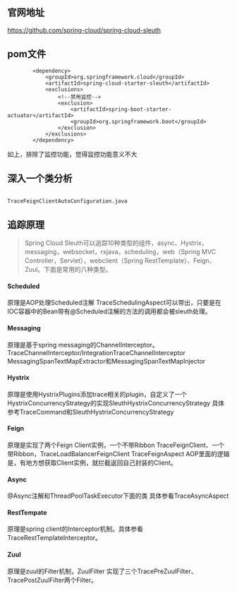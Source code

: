 ## 官网地址
https://github.com/spring-cloud/spring-cloud-sleuth


## pom文件
```$xslt
		<dependency>
			<groupId>org.springframework.cloud</groupId>
			<artifactId>spring-cloud-starter-sleuth</artifactId>
			<exclusions>
				<!--禁用监控-->
				<exclusion>
					<artifactId>spring-boot-starter-actuator</artifactId>
					<groupId>org.springframework.boot</groupId>
				</exclusion>
			</exclusions>
		</dependency>
```
如上，排除了监控功能，觉得监控功能意义不大

## 深入一个类分析

```$xslt

TraceFeignClientAutoConfiguration.java
```

## 追踪原理
> Spring Cloud Sleuth可以追踪10种类型的组件，async、Hystrix，messaging，websocket，rxjava，scheduling，web（Spring MVC Controller，Servlet），webclient（Spring RestTemplate）、Feign、Zuul。下面是常用的八种类型。

#### Scheduled
原理是AOP处理Scheduled注解 
TraceSchedulingAspect可以带出，只要是在IOC容器中的Bean带有@Scheduled注解的方法的调用都会被sleuth处理。

#### Messaging
原理是基于spring messaging的ChannelInterceptor。 
TraceChannelInterceptor/IntegrationTraceChannelInterceptor 
MessagingSpanTextMapExtractor和MessagingSpanTextMapInjector

#### Hystrix
原理是使用HystrixPlugins添加trace相关的plugin，自定义了一个HystrixConcurrencyStrategy的实现SleuthHystrixConcurrencyStrategy 
具体参考TraceCommand和SleuthHystrixConcurrencyStrategy

#### Feign
原理是实现了两个Feign Client实例，一个不带Ribbon TraceFeignClient、一个带Ribbon，TraceLoadBalancerFeignClient 
TraceFeignAspect AOP里面的逻辑是，有地方想获取Client实例，就拦截返回自己封装的Client。

#### Async
@Async注解和ThreadPoolTaskExecutor下面的类 
具体参看TraceAsyncAspect

#### RestTempate
原理是spring client的Interceptor机制。具体参看TraceRestTemplateInterceptor。

#### Zuul
原理是zuul的Filter机制，ZuulFilter 
实现了三个TracePreZuulFilter、TracePostZuulFilter两个Filter。

